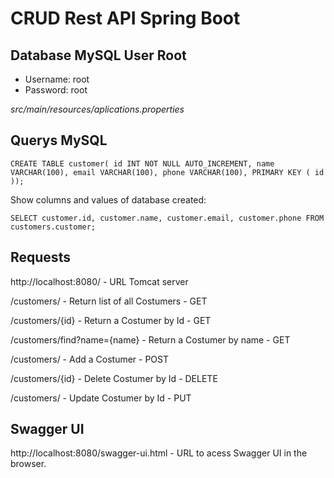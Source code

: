 # CRUD Rest API Spring Boot

## Database MySQL User Root
- Username: root
- Password: root

*src/main/resources/aplications.properties*

## Querys MySQL

`CREATE TABLE customer(
    id INT NOT NULL AUTO_INCREMENT,
    name VARCHAR(100),
    email VARCHAR(100),
    phone VARCHAR(100),
    PRIMARY KEY ( id ));`

Show columns and values of database created:

`SELECT customer.id,
    customer.name,
    customer.email,
    customer.phone
FROM customers.customer;`

## Requests

http://localhost:8080/ - URL Tomcat server

/customers/ - Return list of all Costumers - GET 

/customers/{id} - Return a Costumer by Id - GET

/customers/find?name={name} - Return a Costumer by name - GET

/customers/ - Add a Costumer - POST

/customers/{id} - Delete Costumer by Id - DELETE

/customers/ - Update Costumer by Id - PUT

## Swagger UI

http://localhost:8080/swagger-ui.html - URL to acess Swagger UI in the browser.

